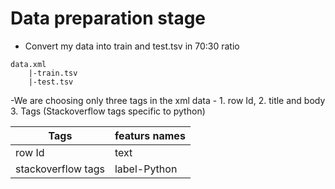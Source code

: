 # Data preparation stage 

- Convert my data into train and test.tsv in 70:30 ratio 
```
data.xml
    |-train.tsv
    |-test.tsv
```
-We are choosing only three tags in the xml data - 1. row Id, 2. title and body 3. Tags (Stackoverflow tags specific to python)

|Tags|featurs names|
|-|-|
|row Id|text|
|stackoverflow tags|label-Python|